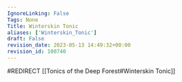 ```yaml
---
IgnoreLinking: False
Tags: None
Title: Winterskin Tonic
aliases: ['Winterskin_Tonic']
draft: False
revision_date: 2023-05-13 14:49:32+00:00
revision_id: 100740
---
```


#REDIRECT [[Tonics of the Deep Forest#Winterskin Tonic]]